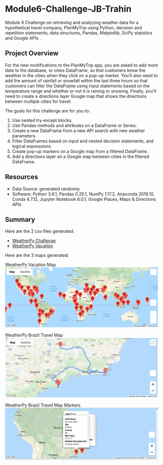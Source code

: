 # Module6-Challenge-JB-Trahin
Module 6 Challenge on retrieving and analyzing weather data for a hypothetical travel company, PlanMyTrip using Python, decision and repetition statements, data structures, Pandas, Matplotlib, SciPy statistics and Google APIs .

## Project Overview

For the new modifications to the PlanMyTrip app, you are asked to add more data to the database, or cities DataFrame, so that customers know the weather in the cities when they click on a pop-up marker. You’ll also need to add the amount of rainfall or snowfall within the last three hours so that customers can filter the DataFrame using input statements based on the temperature range and whether or not it is raining or snowing. Finally, you’ll need to create a directions layer Google map that shows the directions between multiple cities for travel.

The goals for this challenge are for you to:

1. Use nested try-except blocks.
2. Use Pandas methods and attributes on a DataFrame or Series.
3. Create a new DataFrame from a new API search with new weather parameters.
4. Filter DataFrames based on input and nested decision statements, and logical expressions.
5. Create pop-up markers on a Google map from a filtered DataFrame.
6. Add a directions layer on a Google map between cities in the filtered DataFrame.

## Resources
- Data Source: generated randomly
- Software: Python 3.6.1, Pandas 0.25.1, NumPy 1.17.2, Anaconda 2019.10, Conda 4.7.12, Jupyter Notebook 6.0.1, Google Places, Maps & Directions APIs 

## Summary
Here are the 2 csv files generated:

- [WeatherPy Challenge](https://github.com/jbtrahin/Module6-Challenge-JB-Trahin/blob/master/weather_data/WeatherPy_challenge.csv)
- [WeatherPy Vacation](https://github.com/jbtrahin/Module6-Challenge-JB-Trahin/blob/master/weather_data/WeatherPy_vacation.csv)

Here are the 3 maps generated:

WeatherPy Vacation Map
![alt text](https://github.com/jbtrahin/Module6-Challenge-JB-Trahin/blob/master/maps/WeatherPy_vacation_map.png)

WeatherPy Brazil Travel Map
![alt text](https://github.com/jbtrahin/Module6-Challenge-JB-Trahin/blob/master/maps/WeatherPy_travel_map.png)

WeatherPy Brazil Travel Map Markers
![alt text](https://github.com/jbtrahin/Module6-Challenge-JB-Trahin/blob/master/maps/WeatherPy_travel_map_markers.png)



